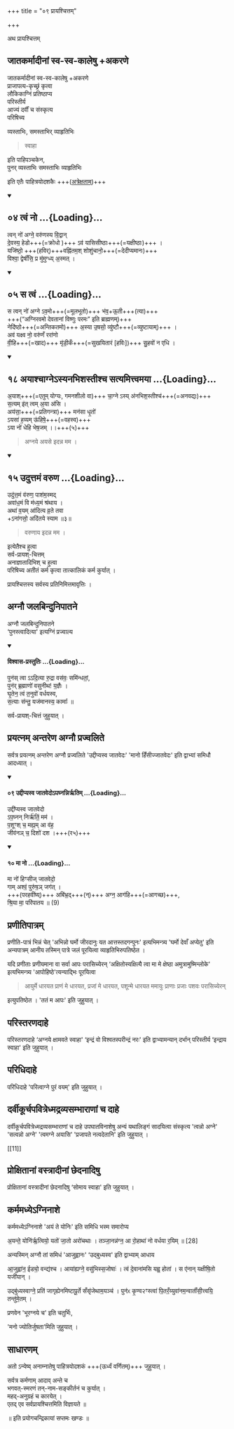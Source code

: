 +++
title = "०९ प्रायश्चित्तम्"

+++

अथ प्रायश्चित्तम्


## जातकर्मादीनां स्व-स्व-कालेषु +अकरणे
जातकर्मादीनां स्व-स्व-कालेषु +अकरणे  
प्राजापत्य-कृच्छ्रं कृत्वा  
लौकिकाग्निं प्रतिष्ठाप्य  
परिस्तीर्य  
आज्यं दर्वीं च संस्कृत्य  
परिषिच्य

व्यस्ताभिः, समस्ताभिर् व्याहृतिभिः

<div class="js_include" url="/vedAH_yajuH/taittirIyam/sUtram/ApastambaH/gRhyam/paddhatiH/shrIvaiShNavaH/mantrAdi/vyAhRti-homAH_4"  newLevelForH1="5" includeTitle="false"> </div>  


<div class="js_include" url="/vedAH_yajuH/taittirIyam/AraNyakam/sarva-prastutiH/06_mahA-nArAyaNopaniShat/05_pAhi_no_agne/"  newLevelForH1="5" includeTitle="false"> </div>  

<div class="js_include" url="/vedAH_Rk/shAkalam/saMhitA/vishvAsa-prastutiH/08/060/09_pAhi_no.md"  newLevelForH1="5" includeTitle="false"> </div>  

> स्वाहा

इति पाहिपञ्चकेन,  
पुनर् व्यस्ताभिः समस्ताभिः व्याहृतिभिः

<div class="js_include" url="/vedAH_yajuH/taittirIyam/sUtram/ApastambaH/gRhyam/paddhatiH/shrIvaiShNavaH/mantrAdi/vyAhRti-homAH_4"  newLevelForH1="5" includeTitle="false"> </div>  



इति एतैः पाहित्रयोदशकैः +++([अत्रेक्षताम्](../08_pAhitrayodashakahomaH))+++

<div class="js_include" includetitle="false" newlevelforh1="2" unfilled url="/vedAH_Rk/shAkalam/saMhitA/vishvAsa-prastutiH/04/001/04_tvaM_no.md">
<details open><summary><h2>०४ त्वं नो ...{Loading}...</h2></summary>

त्वन् नो॑ अग्ने॒ वरु॑णस्य वि॒द्वान्  
दे॒वस्य॒ हेडो+++(=क्रोधो )+++ ऽव॑ यासिसीष्ठाः+++(=यक्षीष्ठाः)+++ ।  
यजि॑ष्ठो॒ +++(हविर्)+++वह्नि॑तम॒श् शोशु॑चानो॒+++(=देदीप्यमानः)+++  
विश्वा॒ द्वेषाँ॑सि॒ प्र मु॑मुग्ध्य् अ॒स्मत् ।
</details>
</div>

<div class="js_include" includetitle="false" newlevelforh1="2" unfilled url="/vedAH_Rk/shAkalam/saMhitA/vishvAsa-prastutiH/04/001/05_sa_tvaM.md">
<details open><summary><h2>०५ स त्वं ...{Loading}...</h2></summary>

स त्वन् नो॑ अग्ने ऽव॒मो+++(=मूलभूतो)+++ भ॑व॒+ऊ॒ती+++(त्या)+++  
+++(“अग्निरवमो देवतानां विष्णुः परमः” इति ब्राह्मणम्)+++  
नेदि॑ष्ठो+++(=अन्तिकतमो)+++ अ॒स्या उ॒षसो॒ व्यु॑ष्टौ+++(=व्युष्टायाम्)+++ ।  
अव॑ यक्ष्व नो॒ वरु॑णँ ररा॑णो  
वी॒हि+++(=खाद)+++ मृ॑डी॒कँ+++(=सुखयितारं [हविः])+++ सु॒हवो॑ न एधि ।

</details>
</div>


<div class="js_include" includetitle="true" newlevelforh1="2" unfilled url="/vedAH_yajuH/taittirIyam/sUtram/ApastambaH/gRhyam/ekAgnikANDam/vishvAsa-prastutiH/1_05/18_ayAshchAgne-syanabhishastIshcha_satyamittvamayA.md">
<details open><summary><h2>१८ अयाश्चाग्नेऽस्यनभिशस्तीश्च सत्यमित्त्वमया ...{Loading}...</h2></summary>

अ॒याश्+++(=एतुम् योग्यः, गमनशीलो वा)+++ चा॒ग्ने ऽस्य् अ॑नभिश॒स्तीश्च॑+++(=अनवद्यः)+++  
स॒त्यम् इ॑त् त्वम् अ॒या अ॑सि ।  
अय॑सा॒+++(=प्रतिगन्त्रा)+++ मन॑सा धृ॒तो॑  
ऽयसा॑ ह॒व्यम् ऊ॑हिषे॒+++(=वहस्व)+++  
ऽया नो॑ धेहि भेष॒जम् ।।+++(५)+++

</details>
</div>  

> अग्नये अयसे इदन्न मम ।

<div class="js_include" includetitle="false" newlevelforh1="2" unfilled url="/vedAH_Rk/shAkalam/saMhitA/vishvAsa-prastutiH/01/024/15_uduttamaM_varuNa.md">
<details open><summary><h2>१५ उदुत्तमं वरुण ...{Loading}...</h2></summary>


उदु॑त्त॒मं व॑रुण॒ पाश॑म॒स्मद्  
अवा॑ध॒मं वि म॑ध्य॒मं श्र॑थाय ।   
अथा॑ व॒यम् आ॑दित्य व्र॒ते तवा  
+ऽना॑गसो॒ अदि॑तये स्याम ॥३॥

</details>
</div>

> वरुणाय इदन्न मम ।

<div class="js_include" url="/vedAH_yajuH/taittirIyam/sUtram/ApastambaH/shrautam/mantrAH/Rk/ye_te_shatam.md"  newLevelForH1="5" includeTitle="false"> </div>  

इत्येतैश्च हुत्वा  
सर्व-प्रायश्-चित्तम्  
अनाज्ञातादिभिश् च हुत्वा  
परिषिच्य अतीतं कर्म कृत्वा तात्कालिकं कर्म कुर्यात् ।


प्रायश्चित्तस्य सर्वस्य प्रतिनिमित्तमावृत्तिः ।


## अग्नौ जलबिन्दुनिपातने
अग्नौ जलबिन्दुनिपातने  
‘पुनस्त्वादित्या' इत्यग्निं प्रज्वाल्य  

<div class="js_include" newlevelforh1="4" none="" title="विश्वास-प्रस्तुतिः" unfilled url="/vedAH_yajuH/taittirIyam/saMhitA/Rk/vishvAsa-prastutiH/4/2/03_chayanArthathaM_devayajanasya_parigrahaH/49_punas_tvA.md">
<details open><summary><h4>विश्वास-प्रस्तुतिः ...{Loading}...</h4></summary>

पुन॑स् त्वा ऽऽदि॒त्या रु॒द्रा वस॑वः॒ समि॑न्धतां॒,  
पुन॑र् ब्र॒ह्माणो॑ वसुनीथ! य॒ज्ञैः ।  
घृ॒तेन॒ त्वं त॒नुवो॑ वर्धयस्व,  
स॒त्याः स॑न्तु॒ यज॑मानस्य॒ कामाः᳚ ॥
</details>
</div>


सर्व-प्रायश्-चित्तं जुहुयात् ।

<div class="js_include" url="/vedAH_yajuH/taittirIyam/sUtram/ApastambaH/gRhyam/paddhatiH/shrIvaiShNavaH/mantrAdi/bhUr_bhuvas_suvas_svAhA.md"  newLevelForH1="5" includeTitle="false"> </div>  


## प्रयत्नम् अन्तरेण अग्नौ प्रज्वलिते
सर्वत्र प्रयत्नम् अन्तरेण अग्नौ प्रज्वलिते 'उद्दीप्यस्व जातवेदः' 'मानो हिँसीज्जातवेदः' इति द्वाभ्यां समिधौ आदध्यात् । 

<div class="js_include bg-light-yellow" includetitle="false" newlevelforh1="2" unfilled="" url="/vedAH_yajuH/taittirIyam/sUtram/ApastambaH/gRhyam/ekAgnikANDam/vishvAsa-prastutiH/1_09/09_uddIpyasva_jAtavedo-paghnannirRtim.md">
<details open><summary><h4>०९ उद्दीप्यस्व जातवेदोऽपघ्नन्निर्ऋतिम् ...{Loading}...</h4></summary>


उद्दी॑प्यस्व जातवेदो  
ऽप॒घ्नन् निर्ऋ॑तिं॒ मम॑ ।  
प॒शूꣳश् च॒ मह्य॒म् आ व॑ह॒  
जीव॑नञ् च॒ दिशो॑ दश ।+++(र५)+++

</details>
</div>

<div class="js_include bg-light-yellow" includetitle="false" newlevelforh1="2" unfilled="" url="/vedAH_yajuH/taittirIyam/sUtram/ApastambaH/gRhyam/ekAgnikANDam/vishvAsa-prastutiH/1_09/10_mA_no.md">
<details open><summary><h4>१० मा नो ...{Loading}...</h4></summary>


मा नो॑ हिꣳसीज् जातवेदो॒  
गाम् अश्वं॒ पुरु॑ष॒ञ् जग॑त् ।  
+++(परहवींष्य्)+++ अबि॑भ्र॒द्+++(न्)+++ अग्न॒ आग॑हि+++(=आगच्छ)+++,  
श्रि॒या मा॒ परि॑पातय ॥ (9)

</details>
</div>



## प्रणीतिपात्रम्
प्रणीति-पात्रं भिन्नं चेत् 'अभिन्नो घर्मो जीरदानुः यत आत्तस्तदगन्पुनः' इत्यभिमन्त्र्य 'घर्मो देवाँ अप्येतु' इति अन्यपात्रम् आनीय तस्मिन् पात्रे जलं पूरयित्वा व्याहृतिभिरुपतिष्ठेत । 

यदि प्रणीताः प्रणीयमाना वा सर्वा आपः परासिच्येरन् ‘अक्षितोस्यक्षित्यै त्वा मा मे क्षेष्ठा अमुत्रामुष्मिन्लोके' इत्यभिमन्त्र्य 'आपोहिष्ठे'त्यन्याद्भिः पूरयित्वा 

> आयुर्मे धारयत प्राणं मे धारयत, प्रजां मे धारयत, पशून्मे धारयत ममायुः प्राणाः प्रजाः पशवः परासिच्येरन् 

इत्युपतिष्ठेत । 'ततं म आपः' इति जुहुयात् । 

## परिस्तरणदाहे
परिस्तरणदाहे ‘अग्नये क्षामवते स्वाहा' ‘इन्द्रं वो विश्वतस्परीन्द्रं नरः' इति द्वाभ्यामन्यान् दर्भान् परिस्तीर्य ‘इन्द्राय स्वाहा' इति जुहुयात् । 

## परिधिदाहे
परिधिदाहे 'परित्वाग्ने पुरं वयम्' इति जुहुयात् । 

## दर्वीकूर्चपवित्रेध्मद्रव्यसम्भाराणां च दाहे
दर्वीकूर्चपवित्रेध्मद्रव्यसम्भाराणां च दाहे उपघातविनाशेषु अन्यं यथालिङ्गं सादयित्वा संस्कृत्य 'त्वन्नो अग्ने' 'सत्वन्नो अग्ने' 'त्वमग्ने अयासि' 'प्रजापते नत्वदेतानि' इति जुहुयात् ।

[[11]]

## प्रोक्षितानां वस्त्रादीनां छेदनादिषु
प्रोक्षितानां वस्त्रादीनां छेदनादिषु ‘सोमाय स्वाहा' इति जुहुयात् । 

## कर्ममध्येऽग्निनाशे
कर्ममध्येऽग्निनाशे 'अयं ते योनिः' इति समिधि भस्म समारोप्य 


<div class="js_include" url="/vedAH_yajuH/taittirIyam/brAhmaNam/Rk/vishvAsa-prastutiH/2/5/8/19_ayante_yonir.md"  newLevelForH1="5" includeTitle="false">
अ॒यन्ते॒ योनि॑र्ऋ॒त्वियो॒ यतो॑ जा॒तो अरो॑चथाः ।   
तञ्जा॒नन्न॑ग्न॒ आ रो॒हाथा॑ नो वर्धया र॒यिम् ॥ [28]
</div>  

अन्यस्मिन् अग्नौ तां समिधं 'आजुह्वानः' ‘उद्बुध्यस्व' इति द्वाभ्याम् आधाय  

<div class="js_include" url="/vedAH_yajuH/vAjasaneyam/mAdhyandinam/saMhitA/vishvAsa-prastutiH/29/28_AjuhvAna-IDyo_vandyashchAyAhyagne.md"  newLevelForH1="5" includeTitle="false"> 

आ॒जुह्वा॑न॒ ईड्यो॒ वन्द्य॑श्च । आया॑ह्यग्ने॒ वसु॑भिस्स॒जोषाः॑ । त्वं दे॒वाना॑मसि यह्व॒ होता॑ । स ए॑नान् यक्षीषि॒तो यजी॑यान् ।
</div>  

<div class="js_include" url="/vedAH_yajuH/taittirIyam/saMhitA/Rk/vishvAsa-prastutiH/4/7/13_agniyogaH_punashchitishcha/45_udbudhyasvAgne_prati.md"  newLevelForH1="5" includeTitle="false"> 

उद्बु॑ध्यस्वाग्ने॒ प्रति॑ जागृह्येनमिष्टापू॒र्ते सँसृ॑जेथाम॒यञ्च॑ । पुन॑ᳵ कृ॒ण्व२ꣳस्त्वा॑ पि॒तरँ॒य्युवा॑नम॒न्वाताँ॑सी॒त्त्वयि॒ तन्तु॑मे॒तम् ।
</div>  



प्रणवेन 'भूरग्नये च' इति चतुर्भिः, 

<div class="js_include" url="/vedAH_yajuH/taittirIyam/AraNyakam/sarva-prastutiH/06_mahA-nArAyaNopaniShat/04_bhUr_agnaye/"  newLevelForH1="5" includeTitle="false"> </div>  

'मनो ज्योतिर्जुषता'मिति जुहुयात् । 

<div class="js_include" url="/vedAH_yajuH/taittirIyam/saMhitA/Rk/vishvAsa-prastutiH/1/5_punarAdheyAdi/03_punar-AdhAna-mantrAH/mano_jyotir.md"  newLevelForH1="5" includeTitle="false"> </div>  


## साधारणम्
अतो ऽन्येष्व् अनाम्नातेषु पाहित्रयोदशकं +++(ऊर्ध्वं वर्णितम्)+++ जुहुयात् ।

सर्वत्र कर्मणाम् आदाव् अन्ते च  
भगवत्-स्मरणं तन्-नाम-सङ्कीर्तनं च कुर्यात् ।  
महद्-अनुग्रहं च कारयेत् ।  
एतद् एव सर्वप्रायश्चित्तमिति विज्ञायते ॥

॥ इति प्रयोगचन्द्रिकायां सप्तमः खण्डः ॥